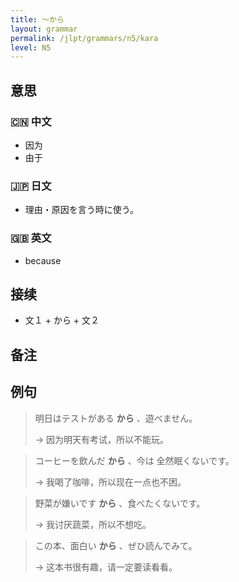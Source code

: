 ```yaml
---
title: 〜から
layout: grammar
permalink: /jlpt/grammars/n5/kara
level: N5
---
```


## 意思

### 🇨🇳 中文

- 因为
- 由于

### 🇯🇵 日文

- 理由・原因を言う時に使う。

### 🇬🇧 英文

- because

## 接续

- 文１ + から + 文２

## 备注


## 例句

> 明日はテストがある **から** 、遊べません。
>
> → 因为明天有考试，所以不能玩。

> コーヒーを飲んだ **から** 、今は 全然眠くないです。
>
> → 我喝了咖啡，所以现在一点也不困。

> 野菜が嫌いです **から** 、食べたくないです。
>
> → 我讨厌蔬菜，所以不想吃。

> この本、面白い **から** 、ぜひ読んでみて。
>
> → 这本书很有趣，请一定要读看看。

